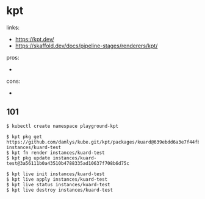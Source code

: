 # kpt

links:

- https://kpt.dev/
- https://skaffold.dev/docs/pipeline-stages/renderers/kpt/

pros:

-

cons:

-

## 101

```
$ kubectl create namespace playground-kpt

$ kpt pkg get https://github.com/damlys/kube.git/kpt/packages/kuard@639ebdd6a3e7f44fb39cd4bb15254dc5d7ecb1c1 instances/kuard-test
$ kpt fn render instances/kuard-test
$ kpt pkg update instances/kuard-test@3a56111b0a43510b4788335ad10637f708b6d75c

$ kpt live init instances/kuard-test
$ kpt live apply instances/kuard-test
$ kpt live status instances/kuard-test
$ kpt live destroy instances/kuard-test
```
